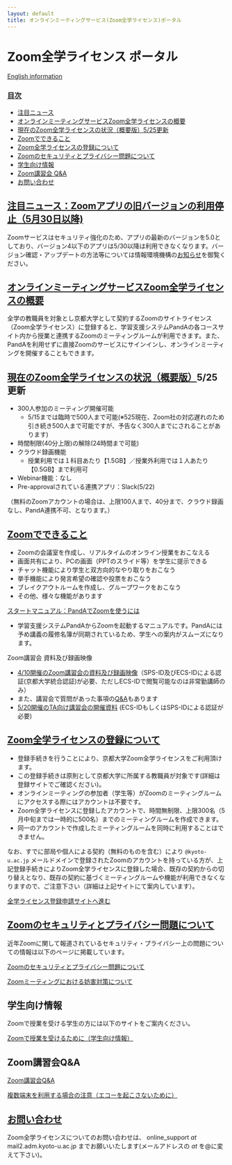 ```yaml
---
layout: default
title: オンラインミーティングサービス(Zoom全学ライセンス)ポータル 
---
```


# Zoom全学ライセンス ポータル
[English information](zoom_en)

<a id="index"></a>
### <a href="#index">目次</a>
- [注目ニュース](#anch00)
- [オンラインミーティングサービスZoom全学ライセンスの概要](#anch01)
- [現在のZoom全学ライセンスの状況（概要版）5/25更新](#anch02)
- [Zoomでできること](#anch03)
- [Zoom全学ライセンスの登録について](#anch04)
- [Zoomのセキュリティとプライバシー問題について](#anch05)
- [学生向け情報](#anch06)
- [Zoom講習会 Q&A](#anch07)
- [お問い合わせ](#anch08)

<a id="anch00"></a>
## <a href="#anch00">注目ニュース：Zoomアプリの旧バージョンの利用停止（5月30日以降)</a>
Zoomサービスはセキュリティ強化のため、アプリの最新のバージョンを5.0と
しており、バージョン4以下のアプリは5/30以降は利用できなくなります。バージョン確認・アップデートの方法等については情報環境機構の[お知らせ](http://www.iimc.kyoto-u.ac.jp/ja/whatsnew/information/detail/200528056163.html)を御覧ください。

<a id="anch01"></a>
## <a href="#anch01">オンラインミーティングサービスZoom全学ライセンスの概要</a>

全学の教職員を対象とし京都大学として契約するZoomのサイトライセンス（Zoom全学ライセンス）に登録すると、学習支援システムPandAの各コースサイト内から授業と連携するZoomのミーティングルームが利用できます。また、PandAを利用せずに直接Zoomのサービスにサインインし、オンラインミーティングを開催することもできます。

<a id="anch02"></a>
## <a href="#anch02">現在のZoom全学ライセンスの状況（概要版）</a>5/25更新
- 300人参加のミーティング開催可能
  - 5/15までは臨時で500人まで可能(※525現在、Zoom社の対応遅れのため引き続き500人まで可能ですが、予告なく300人までにされることがあります)
- 時間制限(40分上限)の解除(24時間まで可能)
- クラウド録画機能
  - 授業利用では１科目あたり【1.5GB】／授業外利用では１人あたり【0.5GB】まで利用可
- Webinar機能：なし
- Pre-approvalされている連携アプリ：Slack(5/22)

（無料のZoomアカウントの場合は、上限100人まで、40分まで、クラウド録画なし、PandA連携不可、となります。）

<!-- その他詳細なオプションについては以下 -->

<a id="anch03"></a>
## <a href="#anch03">Zoomでできること</a>
- Zoomの会議室を作成し、リアルタイムのオンライン授業をおこなえる
- 画面共有により、PCの画面（PPTのスライド等）を学生に提示できる
- チャット機能により学生と双方向的なやり取りをおこなう
- 挙手機能により発言希望の確認や投票をおこなう
- ブレイクアウトルームを作成し、グループワークをおこなう
- その他、様々な機能があります

[スタートマニュアル：PandAでZoomを使うには](https://www.iimc.kyoto-u.ac.jp/ja/services/lms/#panda-zoom)
- 学習支援システムPandAからZoomを起動するマニュアルです。PandAには予め講義の履修名簿が同期されているため、学生への案内がスムーズになります。

Zoom講習会 資料及び録画映像
- [4/10開催のZoom講習会の資料及び録画映像](https://kubar.rd.iimc.kyoto-u.ac.jp/zoom/resources.html)（SPS-ID及びECS-IDによる認証(京都大学統合認証)が必要、ただしECS-IDで閲覧可能なのは非常勤講師のみ）
- また、講習会で質問があった事項の[Q&A](https://kubar.rd.iimc.kyoto-u.ac.jp/zoom/qa.html)もあります
- [5/20開催のTA向け講習会の開催資料](https://kubar.rd.iimc.kyoto-u.ac.jp/zoom/all/ta-presentation0520.pdf) (ECS-IDもしくはSPS-IDによる認証が必要)

<a id="anch04"></a>
## <a href="#anch04">Zoom全学ライセンスの登録について</a>

- 登録手続きを行うことにより、京都大学Zoom全学ライセンスをご利用頂けます。
- この登録手続きは原則として京都大学に所属する教職員が対象です(詳細は登録サイトでご確認ください)。
- オンラインミーティングの参加者（学生等）がZoomのミーティングルームにアクセスする際にはアカウントは不要です。
- Zoom全学ライセンスに登録したアカウントで、時間無制限、上限300名（5月中旬までは一時的に500名）までのミーティングルームを作成できます。
- 同一のアカウントで作成したミーティングルームを同時に利用することはできません。

なお、すでに部局や個人による契約（無料のものを含む）により `@kyoto-u.ac.jp` メールドメインで登録されたZoomのアカウントを持っている方が、上記登録手続きによりZoom全学ライセンスに登録した場合、既存の契約からの切り替えとなり、既存の契約に基づくミーティングルームや機能が利用できなくなりますので、ご注意下さい（詳細は上記サイトにて案内しています）。

[全学ライセンス登録申請サイトへ進む](https://kubar.rd.iimc.kyoto-u.ac.jp/zoom/)

<a id="anch05"></a>
## <a href="#anch05">Zoomのセキュリティとプライバシー問題について</a>
近年Zoomに関して報道されているセキュリティ・プライバシー上の問題についての情報は以下のページに掲載しています。

[Zoomのセキュリティとプライバシー問題について](zoom-security)

[Zoomミーティングにおける妨害対策について](zoom-security-action)

<a id="anch06"></a>
## 学生向け情報
Zoomで授業を受ける学生の方には以下のサイトをご案内ください。

[Zoomで授業を受けるために（学生向け情報）](zoom-student)

<a id="anch08"></a>
## Zoom講習会Q&A

[Zoom講習会Q&A](https://kubar.rd.iimc.kyoto-u.ac.jp/zoom/qa.html)

[複数端末を利用する場合の注意（エコーを起こさないために）](zoom-audio-echo)

<a id="anch07"></a>
## <a href="#anch08">お問い合わせ</a>

Zoom全学ライセンスについてのお問い合わせは、 online_support _at_ mail2.adm.kyoto-u.ac.jp までお願いいたします(メールアドレスの _at_ を@に変えて下さい)。 

